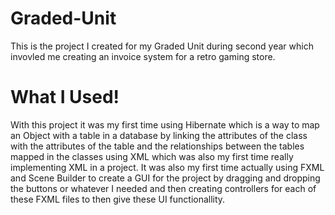 # Graded-Unit

This is the project I created for my Graded Unit during second year which invovled me creating an invoice system for a retro gaming store.

# What I Used!

With this project it was my first time using Hibernate which is a way to map an Object with a table in a database by linking the attributes of the class with the attributes of the table and the relationships between the tables mapped in the classes using XML which was also my first time really implementing XML in a project. It was also my first time actually using FXML and Scene Builder to create a GUI for the project by dragging and dropping the buttons or whatever I needed and then creating controllers for each of these FXML files to then give these UI functionallity.
